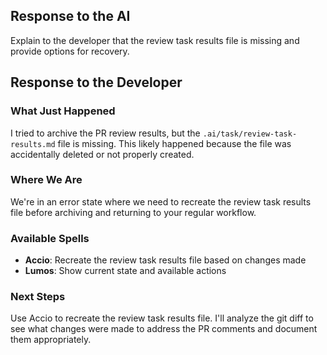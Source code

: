 ## Response to the AI

Explain to the developer that the review task results file is missing and provide options for recovery.

## Response to the Developer

### What Just Happened
I tried to archive the PR review results, but the `.ai/task/review-task-results.md` file is missing. This likely happened because the file was accidentally deleted or not properly created.

### Where We Are
We're in an error state where we need to recreate the review task results file before archiving and returning to your regular workflow.

### Available Spells
- **Accio**: Recreate the review task results file based on changes made
- **Lumos**: Show current state and available actions

### Next Steps
Use Accio to recreate the review task results file. I'll analyze the git diff to see what changes were made to address the PR comments and document them appropriately.